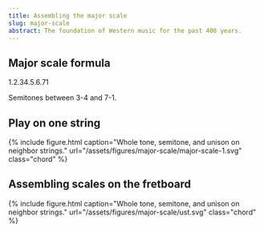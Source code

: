 ```yaml
---
title: Assembling the major scale
slug: major-scale
abstract: The foundation of Western music for the past 400 years. 
---
```


## Major scale formula

1.2.34.5.6.71

Semitones between 3-4 and 7-1. 

## Play on one string

{% include figure.html
    caption="Whole tone, semitone, and unison on neighbor strings."
    url="/assets/figures/major-scale/major-scale-1.svg"
    class="chord"
%}

## Assembling scales on the fretboard

{% include figure.html
    caption="Whole tone, semitone, and unison on neighbor strings."
    url="/assets/figures/major-scale/ust.svg"
    class="chord"
%}
